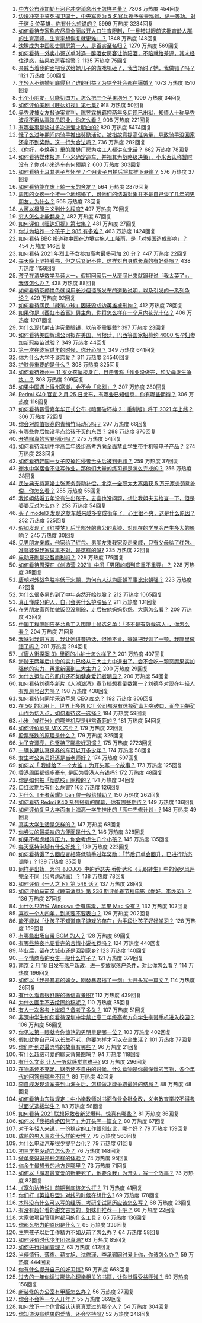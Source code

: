 1. [中方公布涉加勒万河谷冲突消息出于怎样考量？](https://www.zhihu.com/question/445222303) 7308 万热度 454回复
1. [边境冲突中誓死捍卫国土，中央军委为 5 名官兵授予荣誉称号、记一等功。对于这 5 位英雄，你有什么想说的？](https://www.zhihu.com/question/445151920) 5999 万热度 3234回复
1. [如何看待专家称应尽早全面放开人口生育限制，「一旦错过眼前这批育龄人群的生育高峰，生育率想恢复就更难」？](https://www.zhihu.com/question/445187585) 1848 万热度 148回复
1. [沈腾成为中国影史票房第一人，是否实至名归？](https://www.zhihu.com/question/444854311) 1279 万热度 569回复
1. [如何看待一外卖小哥送单时遇一醉酒女房客让他陪酒，不陪就给差评，其未经住诱惑，结果女房客报警？](https://www.zhihu.com/question/444991876) 1135 万热度 75回复
1. [亲戚当着我的面把我送给她儿子的游戏机砸了，我当场怼了她，我做错了吗？](https://www.zhihu.com/question/444465408) 1121 万热度 560回复
1. [年轻人不结婚到底侵犯了谁的利益？为啥全社会都在逼婚？](https://www.zhihu.com/question/444675805) 1073 万热度 1510回复
1. [七个小朋友，只能切四刀，怎么把三个苹果均分？](https://www.zhihu.com/question/297440538) 1009 万热度 34回复
1. [如何评价美剧《旺达幻视》第七集?](https://www.zhihu.com/question/445168362) 918 万热度 50回复
1. [吴秀波被女友敲诈案宣判，陈昱霖被羁押两年多后现已出狱，知情人士称吴秀波将不再从事演员职业，你怎么看？](https://www.zhihu.com/question/445099517) 908 万热度 221回复
1. [有哪些事是谈过多次恋爱才明白的?](https://www.zhihu.com/question/55783301) 820 万热度 5474回复
1. [饿了么过年期间向骑手推出奖励活动，被指故意提高任务量，导致骑手没回家还拿不到奖励，这一行为合法吗？](https://www.zhihu.com/question/445121058) 736 万热度 282回复
1. [《你好，李焕英》里的襄樊厂房为啥工人都讲东北话？](https://www.zhihu.com/question/444582867) 662 万热度 78回复
1. [如何看待媒体报道「小米确定造车，并视其为战略级决策」，小米否认称暂时没有？你对小米造车有何预期？](https://www.zhihu.com/question/445214826) 600 万热度 303回复
1. [如何看待土耳其男子与怀孕 7 个月妻子自拍后将其推下悬崖？](https://www.zhihu.com/question/445215833) 576 万热度 37回复
1. [如何看待能在床上躺一天的舍友？](https://www.zhihu.com/question/318657086) 564 万热度 2379回复
1. [周围的女孩一个接一个地结婚了，可他们的结婚对象并不是自己谈了几年的男朋友，为什么？](https://www.zhihu.com/question/443576965) 505 万热度 73回复
1. [人可以极简主义到什么程度?](https://www.zhihu.com/question/369631840) 497 万热度 79回复
1. [穷人怎么才能翻身？](https://www.zhihu.com/question/444003245) 482 万热度 67回复
1. [如何评价《旺达幻视》第七集？](https://www.zhihu.com/question/445236389) 481 万热度 27回复
1. [你认为培养一个孩子上 985 有多难？](https://www.zhihu.com/question/435090746) 463 万热度 1424回复
1. [如何看待 BBC 报道称中国在边境实施人工降雨，是「对邻国造成影响」？](https://www.zhihu.com/question/445148485) 454 万热度 146回复
1. [如何看待 2021 年烈士子女参加高考最多可加 20 分？](https://www.zhihu.com/question/445355385) 447 万热度 22回复
1. [每天晚上坚持看书，但之后又记不住，这样对自身成长真的有好处吗？](https://www.zhihu.com/question/438505951) 438 万热度 1159回复
1. [孩子在清华数学系读大一，假期回家后一从房间出来就跟我说「我太菜了」，我该怎么办？](https://www.zhihu.com/question/445021290) 438 万热度 88回复
1. [如何看待茶颜悦色就误用长沙俚语所发布的道歉说明，以及引发的一系列争论？](https://www.zhihu.com/question/445312390) 429 万热度 92回复
1. [如何看待网民「辣笔小球」因诋毁戍边英雄被刑拘？](https://www.zhihu.com/question/445377945) 412 万热度 78回复
1. [如果你是《西虹市首富》男主角，你将怎么样在一个月内花光十亿？](https://www.zhihu.com/question/287526924) 406 万热度 1207回复
1. [为什么现代射击讲究戴眼镜，以前不需要戴?](https://www.zhihu.com/question/444202845) 397 万热度 23回复
1. [如何看待美国辉瑞公司拟在美国、阿根廷、巴西等国家招募约 4000 名孕妇参加新冠疫苗试验？](https://www.zhihu.com/question/445193422) 349 万热度 44回复
1. [第一次在婆家过年的时候，你开心吗？](https://www.zhihu.com/question/367723653) 349 万热度 641回复
1. [你为什么大学不谈恋爱？](https://www.zhihu.com/question/281437650) 311 万热度 24540回复
1. [护肤最重要的是什么？](https://www.zhihu.com/question/428147299) 308 万热度 825回复
1. [如何看待扬州一 11 岁女孩坠楼身亡，目击者称「作业没做完，和父母发生争执」？](https://www.zhihu.com/question/445159951) 308 万热度 209回复
1. [如果中国遇上得州寒潮，会不会「悲剧」？](https://www.zhihu.com/question/445148383) 307 万热度 280回复
1. [Redmi K40 官宣 2 月 25 日发布，有哪些已知信息，你有哪些期待？](https://www.zhihu.com/question/443586550) 306 万热度 116回复
1. [如何看待暴雪嘉年华正式公布《暗黑破坏神 2：重制版》将于 2021 年上线？](https://www.zhihu.com/question/445328632) 306 万热度 72回复
1. [你会对颜值很高的青梅竹马动心吗？](https://www.zhihu.com/question/444047902) 297 万热度 66回复
1. [有哪些你后悔没早点给孩子买的东西？](https://www.zhihu.com/question/389543038) 288 万热度 370回复
1. [开猫咖真的容易倒闭吗？](https://www.zhihu.com/question/396470453) 275 万热度 54回复
1. [如何看待深圳中学高二年级组高考方向全面禁止学生带手机等电子产品？](https://www.zhihu.com/question/445078120) 274 万热度 233回复
1. [如何看待韩国一女子咬掉性侵者舌头后被判无罪？](https://www.zhihu.com/question/445165459) 259 万热度 37回复
1. [衡水中学宿舍不让写作业，那他们大量的练习题是怎么完成的？](https://www.zhihu.com/question/444674574) 256 万热度 38回复
1. [民法典支持离婚主张家务劳动补偿，北京一全职太太离婚获 5 万元家务劳动补偿，你怎么看？](https://www.zhihu.com/question/445174058) 255 万热度 55回复
1. [我姐姐结婚五年没有生出孩子，去查也没问题，想让我姐夫去检查一下，但是婆婆反对怎么办？](https://www.zhihu.com/question/444784179) 253 万热度 54回复
1. [买了 model3 发现这款车越来越多变成街车了，心里很不爽，这是什么原因？](https://www.zhihu.com/question/408228588) 252 万热度 525回复
1. [假如发现了《红楼梦》后半部分的曹公的真迹，对现在的学界会产生多大的影响？](https://www.zhihu.com/question/443508703) 245 万热度 30回复
1. [见男朋友亲戚，他家给了红包。男朋友来我家没走亲戚，只有父母给了红包。准婆婆说我家做事不对，是这样的吗?](https://www.zhihu.com/question/445058287) 235 万热度 22回复
1. [电动牙刷是交智商税吗？](https://www.zhihu.com/question/426635230) 228 万热度 175回复
1. [如何看待周深在《创造营 2021》中问「男团的唱到底重不重要」？](https://www.zhihu.com/question/445072446) 228 万热度 35回复
1. [唐朝对外战争胜率低于宋朝，为何有人认为唐朝军事比宋朝强？](https://www.zhihu.com/question/445180095) 223 万热度 82回复
1. [为什么很多男的到了中年突然开始炒股？](https://www.zhihu.com/question/419997323) 212 万热度 1065回复
1. [真正懂成分的人，自己会买什么护肤品？](https://www.zhihu.com/question/439017922) 211 万热度 131回复
1. [在男朋友家帮忙做饭但没刷碗，走后被他妈妈抱怨，大家怎么看？](https://www.zhihu.com/question/445036556) 209 万热度 43回复
1. [中国工程院回应茅台总工入围院士候选名单：「还不是有效候选人」，你怎么看？](https://www.zhihu.com/question/445047136) 204 万热度 71回复
1. [我妹对我讲方言，我让她讲普通话，但她不肯，爸妈把我训了一顿。我哪里做错了吗？](https://www.zhihu.com/question/444748244) 201 万热度 294回复
1. [《唐人街探案 3》里面的小护士怎么样了？](https://www.zhihu.com/question/444126249) 201 万热度 407回复
1. [海贼王两年后山治的实力已经从三大主力中退出了，会不会吃一颗恶魔果实加强他的实力，再重新回到三大主力？](https://www.zhihu.com/question/444897340) 200 万热度 29回复
1. [为什么运动员的肌肉还不如健身爱好者明显？](https://www.zhihu.com/question/444755298) 200 万热度 54回复
1. [如何看待刘德华新片《人潮汹涌》春节档想看倒数第一？刘德华对现在年轻人有票房号召力吗？](https://www.zhihu.com/question/440091140) 198 万热度 438回复
1. [如何看待何同学采访苹果 CEO 库克？](https://www.zhihu.com/question/445078718) 192 万热度 306回复
1. [在 5G 的运用上，世界上多数 ICT 公司都没有选择矿山为突破口，而华为把矿山作为切入点，如何看待这一选择？](https://www.zhihu.com/question/443688048) 184 万热度 59回复
1. [小米（或红米）的哪些机型是非常奇葩的？](https://www.zhihu.com/question/435388237) 181 万热度 54回复
1. [如何评价苹果 M1X 芯片？](https://www.zhihu.com/question/445143142) 179 万热度 22回复
1. [股票涨跌的原理是什么？](https://www.zhihu.com/question/32023399) 179 万热度 325回复
1. [为了变漂亮，你坚持了哪些好习惯？](https://www.zhihu.com/question/268216399) 175 万热度 2723回复
1. [一辆长期认真保养的车可以开多少年？](https://www.zhihu.com/question/42018659) 174 万热度 58回复
1. [女生考公务员好还是当老师好？](https://www.zhihu.com/question/28342632) 174 万热度 597回复
1. [如何以「 我嫁给了一个太监 」为开头写一个故事？](https://www.zhihu.com/question/433612123) 173 万热度 125回复
1. [香港周围都很多豪车, 是因为香港人有钱吗?](https://www.zhihu.com/question/335902672) 172 万热度 48回复
1. [你是如何被「烟酰胺」圈粉的？](https://www.zhihu.com/question/442307294) 171 万热度 34回复
1. [口红过期后有什么危害?](https://www.zhihu.com/question/313043689) 162 万热度 126回复
1. [为什么《王者荣耀》ban 位一般给辅助？](https://www.zhihu.com/question/438836567) 150 万热度 262回复
1. [如何看待 Redmi K40 系列搭载的屏幕，你有哪些期待？](https://www.zhihu.com/question/441524706) 149 万热度 136回复
1. [如何评价复旦大学面向上海高一学生推出的「高中先修计划」?](https://www.zhihu.com/question/444670234) 148 万热度 49回复
1. [真实大学生活是怎样的？](https://www.zhihu.com/question/444847984) 147 万热度 68回复
1. [你尝过的最美味的方便面是什么？](https://www.zhihu.com/question/417607029) 146 万热度 328回复
1. [如果不考虑经济压力，你会考虑生几个小孩？](https://www.zhihu.com/question/382323249) 145 万热度 135回复
1. [每天坚持泡脚有什么好处？](https://www.zhihu.com/question/286352117) 139 万热度 223回复
1. [如何看待饿了么回应变相降低骑手过年奖励：「节后订单会回升，已进行动态调整」?](https://www.zhihu.com/question/445178257) 139 万热度 35回复
1. [同样是出轨，为何《JOJO》中的乔瑟夫·乔斯达和《无职转生》中的保罗风评完全不同（只考虑动画）？](https://www.zhihu.com/question/444868066) 138 万热度 78回复
1. [如何评价《一人之下》第 546 话？](https://www.zhihu.com/question/444915324) 137 万热度 28回复
1. [如何评价马前卒《睡前消息》第 236 期评价春节档电影《你好，李焕英》？](https://www.zhihu.com/question/444825289) 136 万热度 27回复
1. [为什么只听说 Windows 会有病毒，苹果 Mac 没有？](https://www.zhihu.com/question/442987766) 132 万热度 102回复
1. [喜欢一个人四年，到底要不要表白？](https://www.zhihu.com/question/440416876) 129 万热度 202回复
1. [能不能以「让孩子不知道电子游戏的存在」为手段让孩子好好学习？](https://www.zhihu.com/question/444830727) 128 万热度 159回复
1. [有哪些出场自带 BGM 的人？](https://www.zhihu.com/question/266998760) 128 万热度 69回复
1. [有哪些熬夜也要看完的言情小说推荐吗？](https://www.zhihu.com/question/376391570) 124 万热度 440回复
1. [毕业后，留在大城市还是回到家乡?](https://www.zhihu.com/question/443012930) 123 万热度 140回复
1. [一个情商高的女生一般什么样子？](https://www.zhihu.com/question/325303800) 121 万热度 379回复
1. [南京 2 月 18 日发布落户新政，进一步放宽落户条件，对此你怎么看？](https://www.zhihu.com/question/445072535) 114 万热度 196回复
1. [如何以「我是暴君的婢女，刚替暴君挡了一剑」为开头写一篇文？](https://www.zhihu.com/question/443223947) 114 万热度 26回复
1. [有什么看着很舒服的微信背景图?](https://www.zhihu.com/question/388752043) 112 万热度 439回复
1. [为什么画手不去绘圈约稿呢？](https://www.zhihu.com/question/443456144) 110 万热度 35回复
1. [有人一次省考上岸吗？备考了多久？](https://www.zhihu.com/question/391118598) 107 万热度 51回复
1. [非深中学生如何看待深圳中学禁止高二年级高考方向学生携带手机进入校园？](https://www.zhihu.com/question/445101386) 106 万热度 56回复
1. [你见过第一眼就令你惊艳的男明星是哪一位？](https://www.zhihu.com/question/441316154) 103 万热度 402回复
1. [假如就你自己可以长生不老，你要怎样才可以安全生活？](https://www.zhihu.com/question/431885198) 101 万热度 77回复
1. [你们听到过最恐怖的故事有哪些？](https://www.zhihu.com/question/442359603) 96 万热度 21回复
1. [有什么超级可爱的聊天背景图吗？](https://www.zhihu.com/question/378919184) 94 万热度 118回复
1. [有什么文案 让人一听就感觉意难平?](https://www.zhihu.com/question/439510714) 93 万热度 296回复
1. [在物质还不充足、财务还不自由的时候，什么食物是你最憧憬的宝物，各个年代的回答有哪些不同？](https://www.zhihu.com/question/445212067) 89 万热度 42回复
1. [李自成发现清军来到山海关后，怎样做才能争取最好的结局？](https://www.zhihu.com/question/443022540) 88 万热度 48回复
1. [如何看待山东拟规定：中小学教师对书面作业全批全改，义务教育学校不得考试面试选拔学生？](https://www.zhihu.com/question/445057968) 83 万热度 56回复
1. [如何看待 2021 联想拯救者新货爆料，惊喜有哪些？](https://www.zhihu.com/question/439139906) 81 万热度 36回复
1. [如何以「我把病娇囚禁了」为开头写一篇文？](https://www.zhihu.com/question/438239736) 80 万热度 67回复
1. [对于年轻人来说，一份稳定的工作跟创业比，哪个好？](https://www.zhihu.com/question/444691129) 79 万热度 159回复
1. [成熟的男人喜欢什么样的女性？](https://www.zhihu.com/question/20454434) 79 万热度 560回复
1. [为什么电动汽车很少提平台化？](https://www.zhihu.com/question/397511830) 79 万热度 61回复
1. [初三学生没动力怎么办？](https://www.zhihu.com/question/444386481) 76 万热度 148回复
1. [做单亲妈妈是种怎样的体验？](https://www.zhihu.com/question/437167069) 74 万热度 95回复
1. [你余生最想去的地方是哪里？](https://www.zhihu.com/question/443924325) 73 万热度 71回复
1. [如何以「魔君最宠爱的新妾死了，他要杀我」为开头，写一个故事？](https://www.zhihu.com/question/439794846) 73 万热度 82回复
1. [《塞尔达传说》前期到底该怎么打？](https://www.zhihu.com/question/444332434) 71 万热度 41回复
1. [你们打《英雄联盟》对线的时候在想什么?](https://www.zhihu.com/question/444147594) 69 万热度 178回复
1. [本科没有什么可以写的经历，考研复试简历应该怎么写？](https://www.zhihu.com/question/313175414) 68 万热度 23回复
1. [有没有超好看的甜文古言的，姐妹们推荐一下吧？](https://www.zhihu.com/question/441761579) 66 万热度 22回复
1. [大家做项目管理时都用的什么工具？](https://www.zhihu.com/question/38813402) 65 万热度 136回复
1. [你那么努力的原因是什么？](https://www.zhihu.com/question/440504665) 65 万热度 338回复
1. [生完孩子以后工作精力不如从前了怎么办？](https://www.zhihu.com/question/444108450) 64 万热度 58回复
1. [如何评价时代少年团张真源?](https://www.zhihu.com/question/369938182) 63 万热度 85回复
1. [如何进行时间管理？](https://www.zhihu.com/question/19705539) 63 万热度 412回复
1. [当傅慎行、薄夜、蒋文旭、沈修瑾、李承鄞同时爱上你，你该怎么办？](https://www.zhihu.com/question/438674093) 59 万热度 444回复
1. [你有什么提升自己的好习惯?](https://www.zhihu.com/question/428574702) 59 万热度 668回复
1. [过去的一年你读过哪些心理学相关的书籍，让你觉得受益匪浅？](https://www.zhihu.com/question/438470463) 59 万热度 156回复
1. [新装修的办公室有甲醛怎么办？](https://www.zhihu.com/question/296222015) 56 万热度 27回复
1. [你会不会等一个人几年？](https://www.zhihu.com/question/444028949) 55 万热度 369回复
1. [如何放下一个你曾经认认真真爱过的那个人？](https://www.zhihu.com/question/442599390) 54 万热度 304回复
1. [你知道没有结果的爱情，还会坚持吗?](https://www.zhihu.com/question/443681239) 52 万热度 246回复